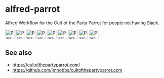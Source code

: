 # alfred-parrot

Alfred Workflow for the Cult of the Party Parrot for people not having Slack.

<img width=30 src='https://cultofthepartyparrot.com/parrots/wave1parrot.gif' alt='Parrot'/>
<img width=30 src='https://cultofthepartyparrot.com/parrots/wave2parrot.gif' alt='Parrot'/>
<img width=30 src='https://cultofthepartyparrot.com/parrots/wave3parrot.gif' alt='Parrot'/>
<img width=30 src='https://cultofthepartyparrot.com/parrots/wave4parrot.gif' alt='Parrot'/>
<img width=30 src='https://cultofthepartyparrot.com/parrots/wave5parrot.gif' alt='Parrot'/>
<img width=30 src='https://cultofthepartyparrot.com/parrots/wave6parrot.gif' alt='Parrot'/>
<img width=30 src='https://cultofthepartyparrot.com/parrots/wave7parrot.gif' alt='Parrot'/>
<img width=30 src='https://cultofthepartyparrot.com/parrots/wave8parrot.gif' alt='Parrot'/>
<img width=30 src='https://cultofthepartyparrot.com/parrots/wave9parrot.gif' alt='Parrot'/>

## See also

- https://cultofthepartyparrot.com/
- https://github.com/jmhobbs/cultofthepartyparrot.com
